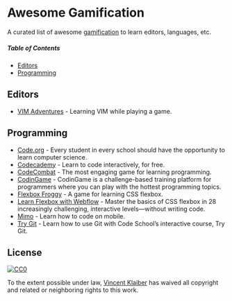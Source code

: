 # Awesome Gamification

A curated list of awesome [gamification](https://en.m.wikipedia.org/wiki/Gamification) to learn editors, languages, etc.

##### Table of Contents

- [Editors](#editors)
- [Programming](#programming)

## Editors

- [VIM Adventures](http://vim-adventures.com/) - Learning VIM while playing a game.

## Programming

- [Code.org](https://code.org/) - Every student in every school should have the opportunity to learn computer science.
- [Codecademy](https://www.codecademy.com/) - Learn to code interactively, for free.
- [CodeCombat](https://codecombat.com/) - The most engaging game for learning programming.
- [CodinGame](https://www.codingame.com/) - CodinGame is a challenge-based training platform for programmers where you can play with the hottest programming topics.
- [Flexbox Froggy](http://flexboxfroggy.com/) - A game for learning CSS flexbox.
- [Learn Flexbox with Webflow](https://www.flexboxgame.com/) - Master the basics of CSS flexbox in 28 increasingly challenging, interactive levels—without writing code.
- [Mimo](https://getmimo.com/) - Learn how to code on mobile.
- [Try Git](https://try.github.io) - Learn how to use Git with Code School’s interactive course, Try Git.

## License

[![CC0](https://licensebuttons.net/p/zero/1.0/88x31.png)](https://creativecommons.org/publicdomain/zero/1.0/)

To the extent possible under law, [Vincent Klaiber](https://vinkla.com) has waived all copyright and related or neighboring rights to this work.
